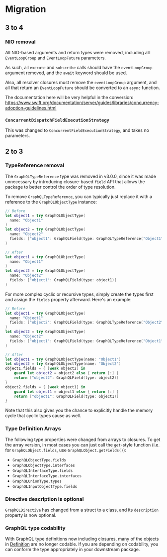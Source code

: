 # Migration

## 3 to 4

### NIO removal

All NIO-based arguments and return types were removed, including all `EventLoopGroup` and `EventLoopFuture` parameters.

As such, all `execute` and `subscribe` calls should have the `eventLoopGroup` argument removed, and the `await` keyword should be used.

Also, all resolver closures must remove the `eventLoopGroup` argument, and all that return an `EventLoopFuture` should be converted to an `async` function.

The documentation here will be very helpful in the conversion: https://www.swift.org/documentation/server/guides/libraries/concurrency-adoption-guidelines.html

### `ConcurrentDispatchFieldExecutionStrategy`

This was changed to `ConcurrentFieldExecutionStrategy`, and takes no parameters.

## 2 to 3

### TypeReference removal

The `GraphQLTypeReference` type was removed in v3.0.0, since it was made unnecessary by introducing closure-based `field` API that allows the package to better control the order of type resolution.

To remove `GraphQLTypeReference`, you can typically just replace it with a reference to the `GraphQLObjectType` instance:

```swift
// Before
let object1 = try GraphQLObjectType(
  name: "Object1"
)
let object2 = try GraphQLObjectType(
  name: "Object2"
  fields: ["object1": GraphQLField(type: GraphQLTypeReference("Object1"))]
)

// After
let object1 = try GraphQLObjectType(
  name: "Object1"
)
let object2 = try GraphQLObjectType(
  name: "Object2"
  fields: ["object1": GraphQLField(type: object1)]
)
```

For more complex cyclic or recursive types, simply create the types first and assign the `fields` property afterward. Here's an example:

```swift
// Before
let object1 = try GraphQLObjectType(
  name: "Object1"
  fields: ["object2": GraphQLField(type: GraphQLTypeReference("Object2"))]
)
let object2 = try GraphQLObjectType(
  name: "Object2"
  fields: ["object1": GraphQLField(type: GraphQLTypeReference("Object1"))]
)

// After
let object1 = try GraphQLObjectType(name: "Object1")
let object2 = try GraphQLObjectType(name: "Object2")
object1.fields = { [weak object2] in
    guard let object2 = object2 else { return [:] }
    return ["object2": GraphQLField(type: object2)]
}
object2.fields = { [weak object1] in
    guard let object1 = object1 else { return [:] }
    return ["object1": GraphQLField(type: object1)]
}
```

Note that this also gives you the chance to explicitly handle the memory cycle that cyclic types cause as well.

### Type Definition Arrays

The following type properties were changed from arrays to closures. To get the array version, in most cases you can just call the `get`-style function (i.e. for `GraphQLObject.fields`, use `GraphQLObject.getFields()`):

- `GraphQLObjectType.fields`
- `GraphQLObjectType.interfaces`
- `GraphQLInterfaceType.fields`
- `GraphQLInterfaceType.interfaces`
- `GraphQLUnionType.types`
- `GraphQLInputObjectType.fields`

### Directive description is optional

`GraphQLDirective` has changed from a struct to a class, and its `description` property is now optional.

### GraphQL type codability

With GraphQL type definitions now including closures, many of the objects in [Definition](https://github.com/GraphQLSwift/GraphQL/blob/main/Sources/GraphQL/Type/Definition.swift) are no longer codable. If you are depending on codability, you can conform the type appropriately in your downstream package.
